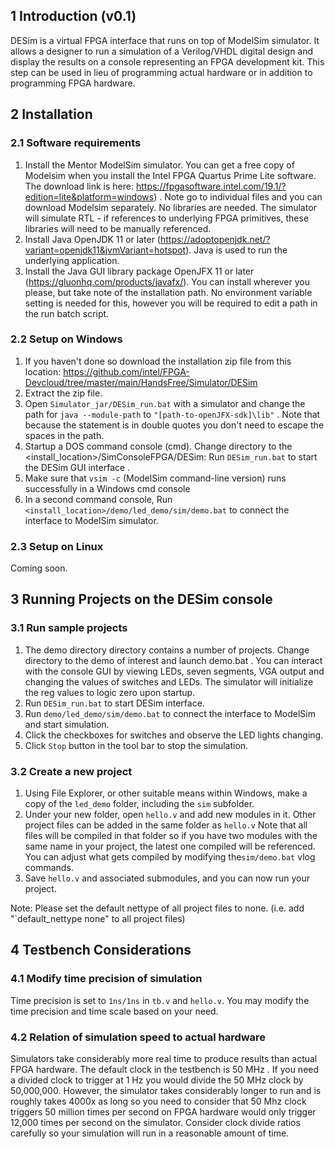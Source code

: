 ## 1 Introduction (v0.1)
DESim is a virtual FPGA interface that runs on top of ModelSim simulator. It allows a designer to run a simulation of a Verilog/VHDL digital design and display the results on a console representing an FPGA development kit. This step can be used in lieu of programming actual hardware or in addition to programming FPGA hardware.

## 2 Installation
### 2.1 Software requirements
1. Install the Mentor ModelSim simulator. You can get a free copy of Modelsim when you install the Intel FPGA Quartus Prime Lite software. The download link is here: https://fpgasoftware.intel.com/19.1/?edition=lite&platform=windows) . Note go to individual files and you can download Modelsim separately. No libraries are needed. The simulator will simulate RTL - if references to underlying FPGA primitives, these libraries will need to be manually referenced.
2. Install Java OpenJDK 11 or later (https://adoptopenjdk.net/?variant=openjdk11&jvmVariant=hotspot). Java is used to run the underlying application.
3. Install the Java GUI library package OpenJFX 11 or later (https://gluonhq.com/products/javafx/). You can install wherever you please, but take note of the installation path. No environment variable setting is needed for this, however you will be required to edit a path in the run batch script.

### 2.2 Setup on Windows
1. If you haven't done so download the installation zip file from this location: https://github.com/intel/FPGA-Devcloud/tree/master/main/HandsFree/Simulator/DESim
2. Extract the zip file.
3. Open `Simulator_jar/DESim_run.bat` with a simulator and change the path for `java --module-path` to `"[path-to-openJFX-sdk]\lib"` . Note that because the statement is in double quotes you don't need to escape the spaces in the path.
4. Startup a DOS command console (cmd). Change directory to the <install_location>/SimConsoleFPGA/DESim:  Run `DESim_run.bat` to start the DESim GUI interface .
5. Make sure that `vsim -c` (ModelSim command-line version) runs successfully in a Windows cmd console
6. In a second command console, Run `<install_location>/demo/led_demo/sim/demo.bat` to connect the interface to ModelSim simulator.

### 2.3 Setup on Linux
Coming soon.

## 3 Running Projects on the DESim console
### 3.1 Run sample projects
1. The demo directory directory contains a number of projects. Change directory to the demo of interest and launch demo.bat . You can interact with the console GUI by viewing LEDs, seven segments, VGA output and changing the values of switches and LEDs. The simulator will initialize the reg values to logic zero upon startup.
2. Run `DESim_run.bat` to start DESim interface.
3. Run `demo/led_demo/sim/demo.bat` to connect the interface to ModelSim and start simulation.
4. Click the checkboxes for switches and observe the LED lights changing.
5. Click `Stop` button in the tool bar to stop the simulation.

 

### 3.2 Create a new project
1. Using File Explorer, or other suitable means within Windows, make a copy of the `led_demo` folder, including the `sim` subfolder.
2. Under your new folder, open `hello.v` and add new modules in it. Other project files can be added in the same folder as `hello.v` Note that all files will be compiled in that folder so if you have two modules with the same name in your project, the latest one compiled will be referenced. You can adjust what gets compiled by modifying the`sim/demo.bat` vlog commands.
3. Save `hello.v` and associated submodules, and you can now run your project.  

Note: Please set the default nettype of all project files to none. (i.e. add "`default_nettype none" to all project files)

## 4 Testbench Considerations

### 4.1 Modify time precision of simulation
Time precision is set to `1ns/1ns` in `tb.v` and `hello.v`. You may modify the time precision and time scale based on your need.

### 4.2 Relation of simulation speed to actual hardware

Simulators take considerably more real time to produce results than actual FPGA hardware. The default clock in the testbench is 50 MHz . If you need a divided clock to trigger at 1 Hz you would divide the 50 MHz clock by 50,000,000. However, the simulator takes considerably longer to run and is roughly takes 4000x as long so you need to consider that 50 Mhz clock triggers 50 million times per second on FPGA hardware would only trigger 12,000 times per second on the simulator. Consider clock divide ratios carefully so your simulation will run in a reasonable amount of time.



